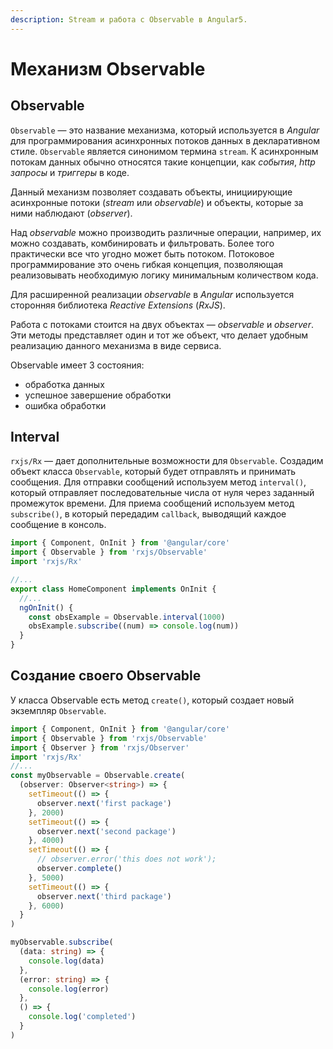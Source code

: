 ```yaml
---
description: Stream и работа с Observable в Angular5.
---
```


# Механизм Observable

## Observable

`Observable` — это название механизма, который используется в _Angular_ для программирования асинхронных потоков данных в декларативном стиле. `Observable` является синонимом термина `stream`. К асинхронным потокам данных обычно относятся такие концепции, как _события_, _http запросы_ и _триггеры_ в коде.

Данный механизм позволяет создавать объекты, инициирующие асинхронные потоки (_stream_ или _observable_) и объекты, которые за ними наблюдают (_observer_).

Над _observable_ можно производить различные операции, например, их можно создавать, комбинировать и фильтровать. Более того практически все что угодно может быть потоком. Потоковое программирование это очень гибкая концепция, позволяющая реализовывать необходимую логику минимальным количеством кода.

Для расширенной реализации _observable_ в _Angular_ используется сторонняя библиотека _Reactive Extensions_ (_RxJS_).

Работа с потоками стоится на двух объектах — _observable_ и _observer_. Эти методы представляет один и тот же объект, что делает удобным реализацию данного механизма в виде сервиса.

Observable имеет 3 состояния:

- обработка данных
- успешное завершение обработки
- ошибка обработки

## Interval

`rxjs/Rx` — дает дополнительные возможности для `Observable`. Создадим объект класса `Observable`, который будет отправлять и принимать сообщения. Для отправки сообщений используем метод `interval()`, который отправляет последовательные числа от нуля через заданный промежуток времени. Для приема сообщений используем метод `subscribe()`, в который передадим `callback`, выводящий каждое сообщение в консоль.

```typescript
import { Component, OnInit } from '@angular/core'
import { Observable } from 'rxjs/Observable'
import 'rxjs/Rx'

//...
export class HomeComponent implements OnInit {
  //...
  ngOnInit() {
    const obsExample = Observable.interval(1000)
    obsExample.subscribe((num) => console.log(num))
  }
}
```

## Создание своего Observable

У класса Observable есть метод `create()`, который создает новый экземпляр `Observable`.

```typescript
import { Component, OnInit } from '@angular/core'
import { Observable } from 'rxjs/Observable'
import { Observer } from 'rxjs/Observer'
import 'rxjs/Rx'
//...
const myObservable = Observable.create(
  (observer: Observer<string>) => {
    setTimeout(() => {
      observer.next('first package')
    }, 2000)
    setTimeout(() => {
      observer.next('second package')
    }, 4000)
    setTimeout(() => {
      // observer.error('this does not work');
      observer.complete()
    }, 5000)
    setTimeout(() => {
      observer.next('third package')
    }, 6000)
  }
)

myObservable.subscribe(
  (data: string) => {
    console.log(data)
  },
  (error: string) => {
    console.log(error)
  },
  () => {
    console.log('completed')
  }
)
```
